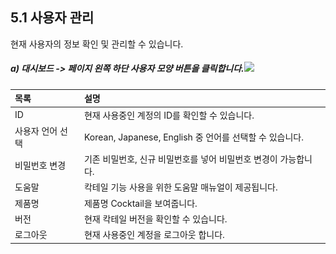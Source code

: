 ## 5.1 사용자 관리

현재 사용자의 정보 확인 및 관리할 수 있습니다.

##### a\)    대시보드 -&gt; 페이지 왼쪽 하단 사용자 모양 버튼을 클릭합니다.![](/assets/버전수정.png)

| 목록 | 설명 |
| :--- | :--- |
| ID | 현재 사용중인 계정의 ID를 확인할 수 있습니다. |
| 사용자 언어 선택 | Korean, Japanese, English 중 언어를 선택할 수 있습니다. |
| 비밀번호 변경 | 기존 비밀번호, 신규 비밀번호를 넣어 비밀번호 변경이 가능합니다. |
| 도움말 | 칵테일 기능 사용을 위한 도움말 매뉴얼이 제공됩니다. |
| 제품명 | 제품명 Cocktail을 보여줍니다. |
| 버전  | 현재 칵테일 버전을 확인할 수 있습니다.  |
| 로그아웃 | 현재 사용중인 계정을 로그아웃 합니다. |



